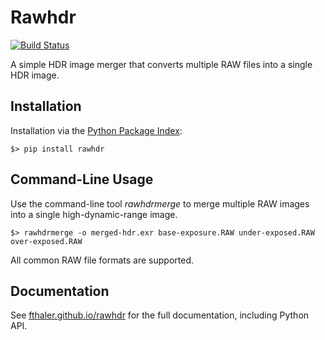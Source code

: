 # Rawhdr

[![Build Status](https://travis-ci.com/fthaler/rawhdr.svg?branch=master)](https://travis-ci.com/fthaler/rawhdr)

A simple HDR image merger that converts multiple RAW files into a single HDR image.


## Installation

Installation via the [Python Package Index](https://pypi.org/):

`$> pip install rawhdr`

## Command-Line Usage

Use the command-line tool _rawhdrmerge_ to merge multiple RAW images into a single high-dynamic-range image.

`$> rawhdrmerge -o merged-hdr.exr base-exposure.RAW under-exposed.RAW over-exposed.RAW`

All common RAW file formats are supported.

## Documentation

See [fthaler.github.io/rawhdr](https://fthaler.github.io/rawhdr) for the full documentation, including Python API.